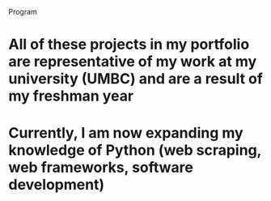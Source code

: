 Program
# All of these projects in my portfolio are representative of my work at my university (UMBC) and are a result of my freshman year
# Currently, I am now expanding my knowledge of Python (web scraping, web frameworks, software development)
